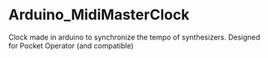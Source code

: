 # Arduino_MidiMasterClock
Clock made in arduino to synchronize the tempo of synthesizers. Designed for Pocket Operator (and compatible)
